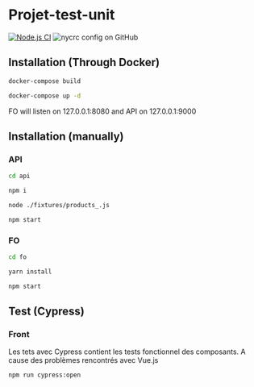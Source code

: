 # Projet-test-unit
[![Node.js CI](https://github.com/raphagoo/projet-test-unit/actions/workflows/node.js.yml/badge.svg)](https://github.com/raphagoo/projet-test-unit/actions/workflows/node.js.yml) ![nycrc config on GitHub](https://img.shields.io/nycrc/raphagoo/projet-test-unit?config=api%2F.nycrc)


## Installation (Through Docker)

```sh
docker-compose build
```

```sh
docker-compose up -d
```

FO will listen on 127.0.0.1:8080 and API on 127.0.0.1:9000

## Installation (manually)

### API

```sh
cd api
```

```sh
npm i
```

```sh
node ./fixtures/products_.js
```

```sh
npm start
```

### FO

```sh
cd fo
```

```sh
yarn install
```

```sh
npm start
```

## Test (Cypress)
### Front

Les tets avec Cypress contient les tests fonctionnel des composants. A cause des problèmes rencontrés avec Vue.js

```sh
npm run cypress:open
```

